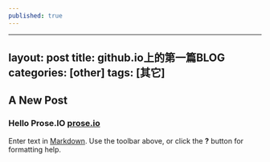 ```yaml
---
published: true
---
```


---
layout: post
title: github.io上的第一篇BLOG
categories: [other]
tags: [其它]
---

## A New Post

### Hello Prose.IO [prose.io](http://prose.io "prose.io")



Enter text in [Markdown](http://daringfireball.net/projects/markdown/). Use the toolbar above, or click the **?** button for formatting help.
